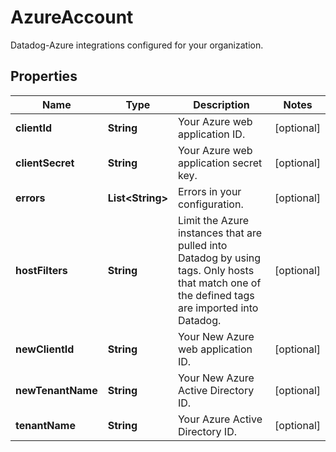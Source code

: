 # AzureAccount

Datadog-Azure integrations configured for your organization.

## Properties

| Name              | Type                   | Description                                                                                                                                    | Notes      |
| ----------------- | ---------------------- | ---------------------------------------------------------------------------------------------------------------------------------------------- | ---------- |
| **clientId**      | **String**             | Your Azure web application ID.                                                                                                                 | [optional] |
| **clientSecret**  | **String**             | Your Azure web application secret key.                                                                                                         | [optional] |
| **errors**        | **List&lt;String&gt;** | Errors in your configuration.                                                                                                                  | [optional] |
| **hostFilters**   | **String**             | Limit the Azure instances that are pulled into Datadog by using tags. Only hosts that match one of the defined tags are imported into Datadog. | [optional] |
| **newClientId**   | **String**             | Your New Azure web application ID.                                                                                                             | [optional] |
| **newTenantName** | **String**             | Your New Azure Active Directory ID.                                                                                                            | [optional] |
| **tenantName**    | **String**             | Your Azure Active Directory ID.                                                                                                                | [optional] |
